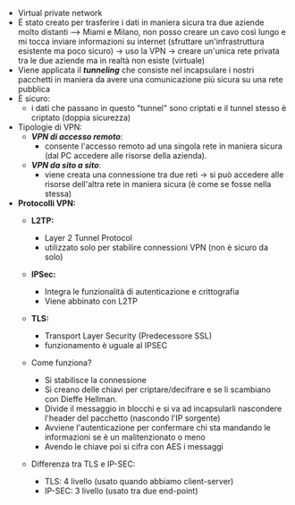 - Virtual private network 
- É stato creato per trasferire i dati in maniera sicura tra due aziende molto distanti --> Miami e Milano, non posso creare un cavo così lungo e mi tocca inviare informazioni su internet (sfruttare un'infrastruttura esistente ma poco sicuro) $\to$ uso la VPN $\to$ creare un'unica rete privata tra le due aziende ma in realtà non esiste (virtuale)
- Viene applicata il ***tunneling*** che consiste nel incapsulare i nostri pacchetti in maniera da avere una comunicazione più sicura su una rete pubblica 
- È sicuro:
	- i dati che passano in questo "tunnel" sono criptati e il tunnel stesso è criptato (doppia sicurezza) 
- Tipologie di VPN:
	- ***VPN di accesso remoto***: 
		- consente l'accesso remoto ad una singola rete in maniera sicura (dal PC accedere alle risorse della azienda). 
	- ***VPN da sito a sito***:
		- viene creata una connessione tra due reti $\to$ si può accedere alle risorse dell'altra rete in maniera sicura (è come se fosse nella stessa)
- **Protocolli VPN:**
	- **L2TP:**
		- Layer 2 Tunnel Protocol
		- utilizzato solo per stabilire connessioni VPN (non è sicuro da solo)
	- **IPSec:**
		- Integra le funzionalità di autenticazione e crittografia
		- Viene abbinato con L2TP
	
	- **TLS:**
		- Transport Layer Security (Predecessore SSL)
		- funzionamento è uguale al IPSEC

	- Come funziona?
		- Si stabilisce la connessione 
		- Si creano delle chiavi per criptare/decifrare e se li scambiano   con Dieffe Hellman. 
		- Divide il messaggio in blocchi e si va ad incapsularli nascondere l'header del pacchetto (nascondo l'IP sorgente)
		- Avviene l'autenticazione per confermare chi sta mandando le informazioni se è un malitenzionato o meno
		- Avendo le chiave poi si cifra con AES i messaggi 

	- Differenza tra TLS e IP-SEC:
		- TLS: 4 livello (usato quando abbiamo client-server)
		- IP-SEC: 3 livello (usato tra due end-point)